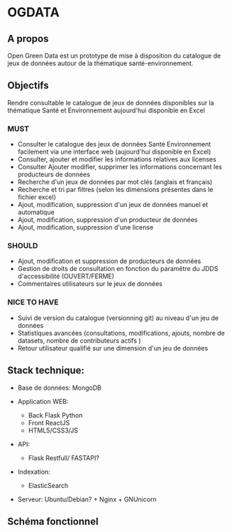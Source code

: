 # OGDATA

## A propos

Open Green Data est un prototype de mise à disposition du catalogue de jeux de données autour de la thématique santé-environnement.


## Objectifs

Rendre consultable le catalogue de jeux de données disponibles sur la thématique Santé et Environnement aujourd'hui disponible en Excel



### MUST
- Consulter le catalogue des jeux de données Santé Environnement facilement via une interface web (aujourd'hui disponible en Excel)
- Consulter, ajouter et modifier les informations relatives aux licenses
- Consulter Ajouter modifier, supprimer les informations concernant les producteurs de données
- Recherche d'un jeux de données par mot clés (anglais et français)
- Recherche et tri par filtres (selon les dimensions présentes dans le fichier excel)
- Ajout, modification, suppression d'un jeux de données manuel et automatique
- Ajout, modification, suppression d'un producteur de données
- Ajout, modification, suppression d'une license


### SHOULD
- Ajout, modification et suppression de producteurs de données
- Gestion de droits de consultation en fonction du paramêtre du JDDS d'accessibilité (OUVERT/FERME)
- Commentaires utilisateurs sur le jeux de données

### NICE TO HAVE

- Suivi de version du catalogue (versionning git) au niveau d'un jeu de données
- Statistiques avancées (consultations, modifications, ajouts, nombre de datasets, nombre de contributeurs actifs )
- Retour utilisateur qualifié sur une dimension d'un jeu de données




## Stack technique:

- Base de données: MongoDB
- Application WEB: 
    - Back Flask Python
    - Front ReactJS
    - HTML5/CSS3/JS
- API:
    - Flask Restfull/ FASTAPI?
- Indexation: 
    - ElasticSearch

- Serveur: Ubuntu/Debian? + Nginx + GNUnicorn


## Schéma fonctionnel


